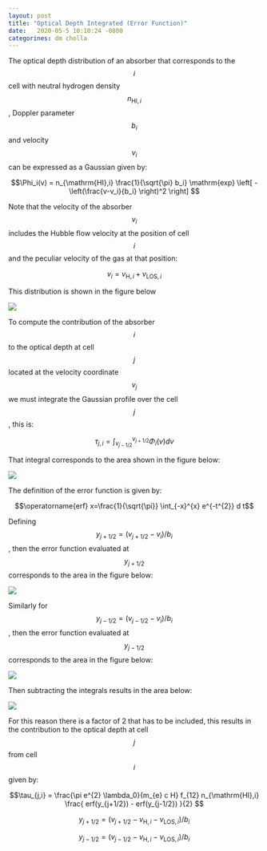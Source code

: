 ```yaml
---
layout: post
title: "Optical Depth Integrated (Error Function)"
date:   2020-05-5 10:10:24 -0800
categorines: dm cholla
---
```


The optical depth distribution of an absorber that corresponds to the $$i$$ cell with neutral hydrogen density $$n_{\mathrm{HI},i}$$, Doppler parameter $$b_i$$ and velocity $$v_i$$ can be expressed as a Gaussian given by:

$$\Phi_i(v) = n_{\mathrm{HI},i} \frac{1}{\sqrt{\pi} b_i} \mathrm{exp} \left[ -\left(\frac{v-v_i}{b_i} \right)^2 \right]  $$


Note that the velocity of the absorber $$v_i$$ includes the Hubble flow velocity at the position of cell $$i$$ and the peculiar velocity of the gas at that position:

$$v_i = v_{\mathrm{H},i} + v_{\mathrm{LOS},i} $$

This distribution is shown in the figure below

<img src="{{ site.url }}assets/images/gaussian_0.png">



To compute the contribution of the absorber $$i$$ to the optical depth at cell $$j$$ located at the velocity coordinate $$v_j$$ we must integrate the Gaussian profile over the cell $$j$$, this is:


$$\tau_{j,i} = \int_{v_{j-1/2}}^{v_{j+1/2}} \Phi_i(v)  dv $$

That integral corresponds to the area shown in the  figure below:

<img src="{{ site.url }}assets/images/gaussian_1.png">


The definition of the error function is given by:

$$\operatorname{erf} x=\frac{1}{\sqrt{\pi}} \int_{-x}^{x} e^{-t^{2}} d t$$


Defining $$y_{j+1/2} = ( v_{j+1/2} - v_i )/b_i$$,    then the error function evaluated at $$y_{j+1/2}$$ corresponds to the area in the figure below:


<img src="{{ site.url }}assets/images/gaussian_2.png">



Similarly for $$y_{j-1/2} = ( v_{j-1/2} - v_i )/b_i$$,    then the error function evaluated at $$y_{j-1/2}$$ corresponds to the area in the figure below:


<img src="{{ site.url }}assets/images/gaussian_3.png">


Then subtracting the integrals results in the area below:


<img src="{{ site.url }}assets/images/gaussian_4.png">



For this reason there is a factor of 2 that has to be included, this results in the contribution to the optical depth at cell $$j$$ from cell $$i$$ given by:


$$\tau_{j,i} = \frac{\pi e^{2} \lambda_0}{m_{e}  c H} f_{12} n_{\mathrm{HI},i} \frac{ erf(y_{j+1/2})  - erf(y_{j-1/2}) }{2} $$

$$y_{j+1/2} = ( v_{j+1/2} - v_{\mathrm{H},i} - v_{\mathrm{LOS},i} )/b_i$$

$$y_{j-1/2} = ( v_{j-1/2} - v_{\mathrm{H},i} - v_{\mathrm{LOS},i} )/b_i$$



